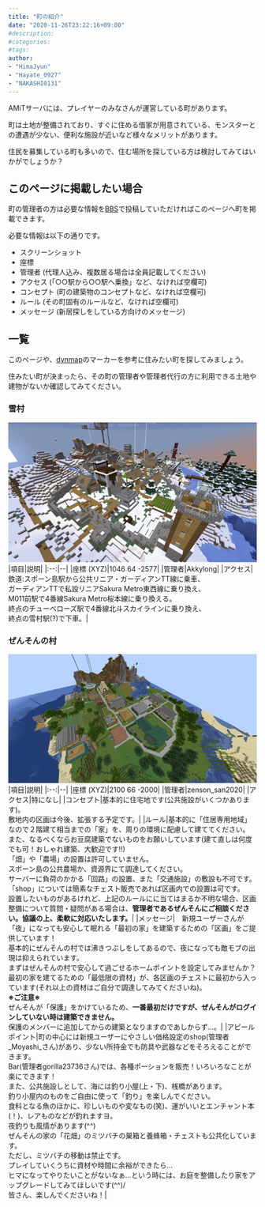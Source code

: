 ```yaml
---
title: "町の紹介"
date: "2020-11-26T23:22:16+09:00"
#description:
#categories:
#tags:
author:
- "HimaJyun"
- "Hayate_0927"
- "NAKASHI0131"
---
```


AMiTサーバには、プレイヤーのみなさんが運営している町があります。

町は土地が整備されており、すぐに住める借家が用意されている、モンスターとの遭遇が少ない、便利な施設が近いなど様々なメリットがあります。

住民を募集している町も多いので、住む場所を探している方は検討してみてはいかがでしょうか？

## このページに掲載したい場合
町の管理者の方は必要な情報を[BBS](/bbs/viewforum.php?f=15)で投稿していただければこのページへ町を掲載できます。

必要な情報は以下の通りです。

- スクリーンショット
- 座標
- 管理者 (代理人込み、複数居る場合は全員記載してください)
- アクセス (「○○駅から○○駅へ乗換」など、なければ空欄可)
- コンセプト (町の建築物のコンセプトなど、なければ空欄可)
- ルール (その町固有のルールなど、なければ空欄可)
- メッセージ (新居探しをしている方向けのメッセージ)

## 一覧
このページや、[dynmap](/dynmap/)のマーカーを参考に住みたい町を探してみましょう。

住みたい町が決まったら、その町の管理者や管理者代行の方に利用できる土地や建物がないか確認してみてください。

### 雪村
![雪村](yukimura.png?20201126)
|項目|説明|
|:--:|--|
|座標 (XYZ)|1046 64 -2577|
|管理者|Akkylong|
|アクセス|鉄道:スポーン島駅から公共リニア・ガーディアンTT線に乗車、<br>ガーディアンTTで私設リニアSakura Metro東西線に乗り換え、<br>M011前駅で4番線Sakura Metro桜本線に乗り換える。<br>終点のチューベローズ駅で4番線北斗スカイラインに乗り換え、<br>終点の雪村駅(?)で下車。|

<!-- **メッセージ** -->

### ぜんそんの村
![ぜんそんの村](zensonnnomura.png?20201129)
|項目|説明|
|:--:|--|
|座標 (XYZ)|2100 66 -2000|
|管理者|zenson_san2020|
|アクセス|特になし|
|コンセプト|基本的に住宅地です(公共施設がいくつかあります)。<br>敷地内の区画は今後、拡張する予定です。|
|ルール|基本的に「住居専用地域」なので２階建て相当までの「家」を、周りの環境に配慮して建ててください。<br>また、なるべくならお豆腐建築でないものをお願いしています(建て直しは何度でも可！おしゃれ建築、大歓迎です!!)<br>「畑」や「農場」の設置は許可していません。<br>スポーン島の公共農場か、資源界にて調達してください。<br>サーバーに負荷のかかる「回路」の設置、また「交通施設」の敷設も不可です。<br>「shop」については簡素なチェスト販売であれば区画内での設置は可です。<br>設置したいものがあるけれど、上記のルールにに当てはまるか不明な場合、区画整備について質問・疑問がある場合は、__管理者であるぜんそんにご相談ください。協議の上、柔軟に対応いたします。__|
|メッセージ|　新規ユーザーさんが「夜」になっても安心して眠れる「最初の家」を建築するための「区画」をご提供しています！<br>基本的にぜんそんの村では沸きつぶしをしてあるので、夜になっても敵モブの出現は抑えられています。<br>まずはぜんそんの村で安心して過ごせるホームポイントを設定してみませんか？<br>最初の家を建てるための「最低限の資材」が、各区画のチェストに最初から入っています(それ以上の資材はご自分で調達してみてくださいね)。<br>__※ご注意※__<br>ぜんそんが「保護」をかけているため、__一番最初だけですが、ぜんそんがログインしていない時は建築できません。__ <br>保護のメンバーに追加してからの建築となりますのであしからず…。<!-- BuyBuyRegionが実装されたら変更 -->|
|アピールポイント|町の中心には新規ユーザーにやさしい価格設定のshop(管理者_Moyashi_さん)があり、少ない所持金でも防具や武器などをそろえることができます。<br>Bar(管理者gorilla23736さん)では、各種ポーションを販売！いろいろなことが楽にできます！<br>また、公共施設しとして、海には釣り小屋(上・下)、桟橋があります。<br>釣り小屋内のものをご自由に使って「釣り」を楽しんでください。<br>食料となる魚のほかに、珍しいものや変なもの(笑)、運がいいとエンチャント本(！)、レアものなどが釣れますヨ。<br>夜釣りも風情があります(^^)<br>ぜんそんの家の「花畑」のミツバチの巣箱と養蜂箱・チェストも公共化しています。<br>ただし、ミツバチの移動は禁止です。<br>プレイしていくうちに資材や時間に余裕ができたら…<br>ヒマになってやりたいことがないなぁ…という時には、お庭を整備したり家をアップグレードしてみてほしいです(^^)/<br>皆さん、楽しんでくださいね！|
